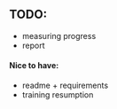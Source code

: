 ## TODO:
- measuring progress
- report

#### Nice to have:
- readme + requirements
- training resumption
